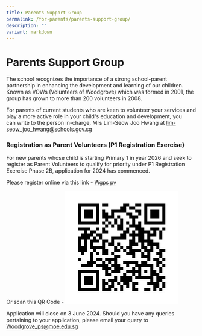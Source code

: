 ```yaml
---
title: Parents Support Group
permalink: /for-parents/parents-support-group/
description: ""
variant: markdown
---
```

# **Parents Support Group**

The school recognizes the importance of a strong school-parent partnership in enhancing the development and learning of our children. Known as VOWs (Volunteers of Woodgrove) which was formed in 2001, the group has grown to more than 200 volunteers in 2008.

For parents of current students who are keen to volunteer your services and play a more active role in your child's education and development, you can write to the person in-charge, Mrs Lim-Seow Joo Hwang at [lim-seow\_joo\_hwang@schools.gov.sg](mailto:lim-seow_joo_hwang@schools.gov.sg)

### Registration as Parent Volunteers (P1 Registration Exercise)

For new parents whose child is starting Primary 1 in year 2026 and seek to register as Parent Volunteers to qualify for priority under P1 Registration Exercise Phase 2B, application for 2024 has commenced.

Please register online via this link - [Wgps pv](https://form.gov.sg/5cbd8a02f1a552001745f7a7)

Or scan this QR Code - ![](/images/QR_Code_.jpg)

Application will close on 3 June 2024.
Should you have any queries pertaining to your application, please email your query to Woodgrove_ps@moe.edu.sg
